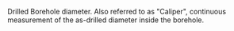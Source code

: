 Drilled Borehole diameter. Also referred to as "Caliper", continuous measurement of the as-drilled diameter inside the borehole.
